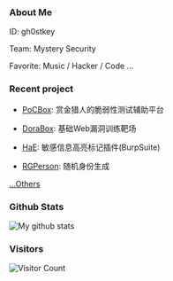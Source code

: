 ### About Me

ID: gh0stkey

Team: Mystery Security

Favorite: Music / Hacker / Code ...

### Recent project

- [PoCBox](https://github.com/Acmesec/PoCBox): 赏金猎人的脆弱性测试辅助平台

- [DoraBox](https://github.com/Acmesec/DoraBox): 基础Web漏洞训练靶场

- [HaE](https://github.com/gh0stkey/HaE): 敏感信息高亮标记插件(BurpSuite)

- [RGPerson](https://github.com/gh0stkey/RGPerson): 随机身份生成

[...Others](https://github.com/gh0stkey?tab=repositories)

### Github Stats

<img src="https://github-readme-stats.vercel.app/api?username=gh0stkey&show_icons=true&theme=cobalt&include_all_commits=true&count_private=true&layout=compact" alt="My github stats"/>

### Visitors

![Visitor Count](https://profile-counter.glitch.me/gh0stkey/count.svg)
